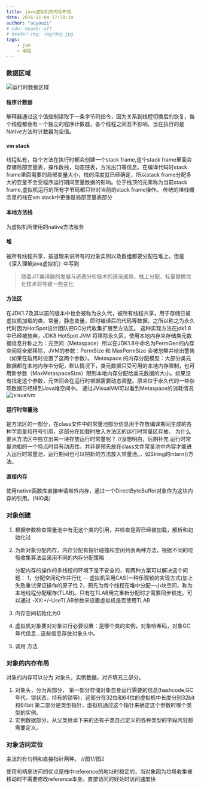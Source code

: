 ```yaml
---
title: java虚拟机的内存布局
date: 2016-11-04 17:50:34
author: "acyouzi"
# cdn: header-off
# header-img: img/dog.jpg
tags:
	- jvm
	- 编程
---
```


### 数据区域

![运行时数据区域](img/jvm_memory.png "内存布局图，后期更改")

#### 程序计数器
解释器通过这个值控制读取下一条字节码指令，因为关系到线程切换后的恢复，每个线程都会有一个独立的程序计数器，各个线程之间互不影响。当在执行的是Native方法时计数器为空值。

#### vm stack
线程私有，每个方法在执行时都会创建一个stack frame,这个stack frame里面会存储局部变量表，操作数栈，动态链表，方法出口等信息。在编译代码时stack frame里面需要的局部变量大小，栈的深度就已经确定，所以stack frame分配多大的变量不会受程序运行期间变量数据的影响。位于栈顶的元素称为当前stack frame,虚拟机运行的所有字节码都只针对当前的stack frame操作。
传统的堆栈概念里的栈在vm stack中更像是局部变量表部分

#### 本地方法栈
为虚拟机所使用的native方法服务

#### 堆
被所有线程共享，按道理来讲所有的对象实例以及数组都要分配在堆上，但是 《深入理解java虚拟机》中写到

> 随着JIT编译器的发展与逃逸分析技术的逐渐成熟，栈上分配，标量替换优化技术将导致一些变化

#### 方法区
在JDK1.7及其以前的版本中也会被称为永久代，被所有线程共享，用于存储已被虚拟机加载的类，常量，静态变量，即时编译后的代码等数据，之所以称之为永久代时因为HotSpot设计团队把GC分代收集扩展至方法区。
这种实现方法在jdk1.8中已经被放弃，JDK8 HotSpot JVM 将移除永久区，使用本地内存来存储类元数据信息并称之为：元空间（Metaspace）所以在JDK1.8中命名为PermGen的内存空间将全部移除，JVM的参数：PermSize 和 MaxPermSize 会被忽略并给出警告（如果在启用时设置了这两个参数）。
Metaspace 的内存分配模型：大部分类元数据都在本地内存中分配，默认情况下，类元数据只受可用的本地内存限制，也可用新参数（MaxMetaspaceSize）限制本地内存分配给类元数据的大小。如果没有指定这个参数，元空间会在运行时根据需要动态调整。原来位于永久代的一些杂项数据已经移到Java堆空间中。
通过JVisualVM可以看到Metaspace的消耗情况
![jvisualvm](img/jvisualvm.png "jvisualvm")
#### 运行时常量池
是方法区的一部分，在class文件中的常量池部分信息用于存放编译期间生成的各种字面量和符号引用，这部分在加载时放入方法区的运行时常量区存放。
为什么要从方法区中独立出来一块存放运行时常量呢？  //没想明白，后期补充
运行时常量池相的一个特点时具有动态性，并非是预先放在class文件常量池中内容才能进入运行时常量池，运行期间也可以把新的方法放入常量池。，如String的intern()方法。

#### 直接内存
使用native函数库直接申请堆外内存，通过一个DirectByteBuffer对象作为这块内存的引用。(NIO类)

### 对象创建
1. 根据参数检查常量池中有无这个类的引用，并检查是否已经被加载，解析和初始化过
2. 为新对象分配内存，内存分配有指针碰撞和空闲列表两种方法，根据不同的垃圾收集算法会采用不同的内存分配策略

    分配内存的操作的多线程的环境下是不安全的，有两种方案可以解决这个问题：
    1，分配空间动作并行化 -- 虚拟机采用CAS(一种乐观锁的实现方式)加上失败重试保证操作的原子性 
    2，预先为每个线程在堆中分配一小块空间，称为本地线程分配缓存(TLAB)。只有在TLAB用完重新分配时才需要同步锁定。可以通过 -XX:+/-UseTLAB参数来设置虚拟机是否使用TLAB
    
3. 内存空间初始化为0
4. 虚拟机对象要对对象进行必要设置：是哪个类的实例，对象哈希码，对象GC年代信息...这些信息存放对象头中。
5. 调用 <init> 方法

### 对象的内存布局
对象的内存可以分为 对象头，实例数据，对齐填充三部分。

1. 对象头，分为两部分，
    第一部分存储对象自身运行需要的信息(hashcode,GC年代，锁状态，持有的锁等)，这部分在32位和64位的虚拟机中长度分别32bit和64bit
    第二部分是类型指针，虚拟机通过这个指针来确定这个参数时哪个类型的实例。
2. 实例数据部分，从父类继承下来的还有子类自己定义的各种类型的字段内容都需要定义。

### 对象访问定位
主流的有句柄和直接指针两种。
//图1//图2

使用句柄来访问的优点是栈中reference的地址时稳定的，当对象因为垃圾收集被移动时不需要修改reference本身。直接访问的好处时访问速度快
